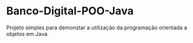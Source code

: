 # Banco-Digital-POO-Java
Projeto simples para demonstar a utilização da programação orientada a objetos em Java.
